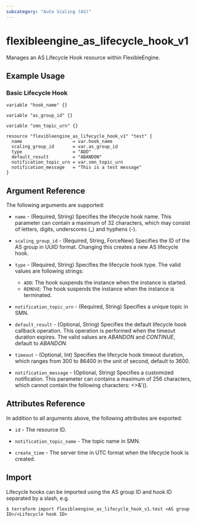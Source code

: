 ```yaml
---
subcategory: "Auto Scaling (AS)"
---
```


# flexibleengine_as_lifecycle_hook_v1

Manages an AS Lifecycle Hook resource within FlexibleEngine.

## Example Usage

### Basic Lifecycle Hook

```hcl
variable "hook_name" {}

variable "as_group_id" {}

variable "smn_topic_urn" {}

resource "flexibleengine_as_lifecycle_hook_v1" "test" {
  name                   = var.hook_name
  scaling_group_id       = var.as_group_id
  type                   = "ADD"  
  default_result         = "ABANDON"
  notification_topic_urn = var.smn_topic_urn
  notification_message   = "This is a test message"
}
```

## Argument Reference

The following arguments are supported:

* `name` - (Required, String) Specifies the lifecycle hook name.
  This parameter can contain a maximum of 32 characters, which may consist of letters, digits,
  underscores (_) and hyphens (-).

* `scaling_group_id` - (Required, String, ForceNew) Specifies the ID of the AS group in UUID format.
  Changing this creates a new AS lifecycle hook.

* `type` - (Required, String) Specifies the lifecycle hook type.
  The valid values are following strings:
  * `ADD`: The hook suspends the instance when the instance is started.
  * `REMOVE`: The hook suspends the instance when the instance is terminated.

* `notification_topic_urn` - (Required, String) Specifies a unique topic in SMN.

* `default_result` - (Optional, String) Specifies the default lifecycle hook callback operation.
  This operation is performed when the timeout duration expires.
  The valid values are *ABANDON* and *CONTINUE*, default to *ABANDON*.

* `timeout` - (Optional, Int) Specifies the lifecycle hook timeout duration, which ranges from 300 to 86400 in the
  unit of second, default to 3600.

* `notification_message` - (Optional, String) Specifies a customized notification.
  This parameter can contains a maximum of 256 characters, which cannot contain the following characters: <>&'().

## Attributes Reference

In addition to all arguments above, the following attributes are exported:

* `id` - The resource ID.

* `notification_topic_name` - The topic name in SMN.

* `create_time` - The server time in UTC format when the lifecycle hook is created.

## Import

Lifecycle hooks can be imported using the AS group ID and hook ID separated by a slash, e.g.

```
$ terraform import flexibleengine_as_lifecycle_hook_v1.test <AS group ID>/<Lifecycle hook ID>
```
